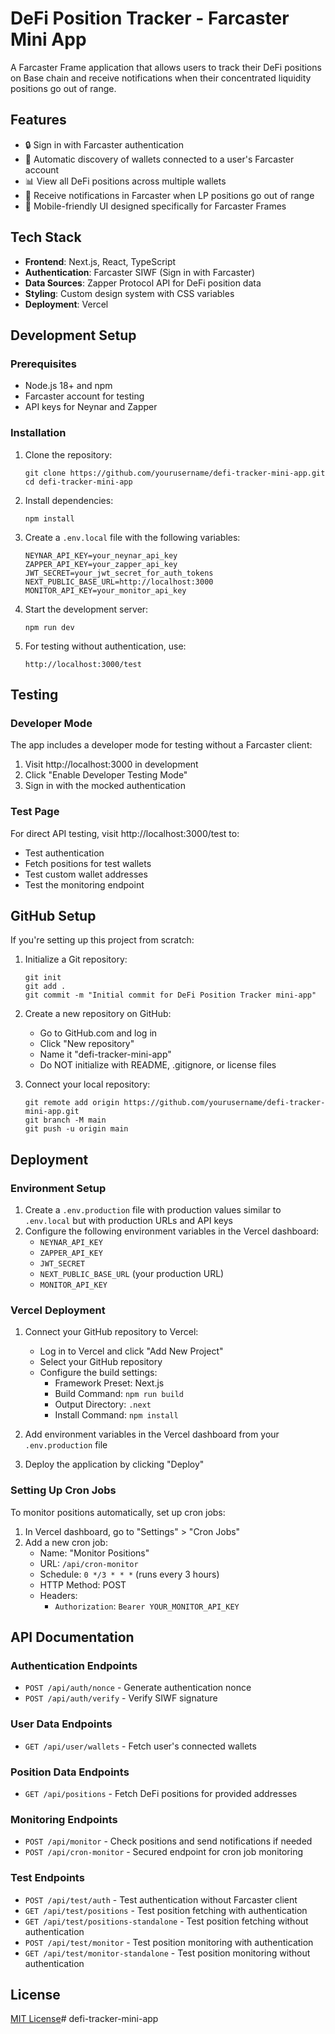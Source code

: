 # DeFi Position Tracker - Farcaster Mini App

A Farcaster Frame application that allows users to track their DeFi positions on Base chain and receive notifications when their concentrated liquidity positions go out of range.

## Features

- 🔒 Sign in with Farcaster authentication
- 👛 Automatic discovery of wallets connected to a user's Farcaster account
- 📊 View all DeFi positions across multiple wallets
- 🚨 Receive notifications in Farcaster when LP positions go out of range
- 📱 Mobile-friendly UI designed specifically for Farcaster Frames

## Tech Stack

- **Frontend**: Next.js, React, TypeScript
- **Authentication**: Farcaster SIWF (Sign in with Farcaster)
- **Data Sources**: Zapper Protocol API for DeFi position data
- **Styling**: Custom design system with CSS variables
- **Deployment**: Vercel

## Development Setup

### Prerequisites

- Node.js 18+ and npm
- Farcaster account for testing
- API keys for Neynar and Zapper

### Installation

1. Clone the repository:
   ```
   git clone https://github.com/yourusername/defi-tracker-mini-app.git
   cd defi-tracker-mini-app
   ```

2. Install dependencies:
   ```
   npm install
   ```

3. Create a `.env.local` file with the following variables:
   ```
   NEYNAR_API_KEY=your_neynar_api_key
   ZAPPER_API_KEY=your_zapper_api_key
   JWT_SECRET=your_jwt_secret_for_auth_tokens
   NEXT_PUBLIC_BASE_URL=http://localhost:3000
   MONITOR_API_KEY=your_monitor_api_key
   ```

4. Start the development server:
   ```
   npm run dev
   ```

5. For testing without authentication, use:
   ```
   http://localhost:3000/test
   ```

## Testing

### Developer Mode

The app includes a developer mode for testing without a Farcaster client:

1. Visit http://localhost:3000 in development
2. Click "Enable Developer Testing Mode"
3. Sign in with the mocked authentication

### Test Page

For direct API testing, visit http://localhost:3000/test to:
- Test authentication
- Fetch positions for test wallets
- Test custom wallet addresses
- Test the monitoring endpoint

## GitHub Setup

If you're setting up this project from scratch:

1. Initialize a Git repository:
   ```
   git init
   git add .
   git commit -m "Initial commit for DeFi Position Tracker mini-app"
   ```

2. Create a new repository on GitHub:
   - Go to GitHub.com and log in
   - Click "New repository" 
   - Name it "defi-tracker-mini-app"
   - Do NOT initialize with README, .gitignore, or license files

3. Connect your local repository:
   ```
   git remote add origin https://github.com/yourusername/defi-tracker-mini-app.git
   git branch -M main
   git push -u origin main
   ```

## Deployment

### Environment Setup

1. Create a `.env.production` file with production values similar to `.env.local` but with production URLs and API keys
2. Configure the following environment variables in the Vercel dashboard:
   - `NEYNAR_API_KEY`
   - `ZAPPER_API_KEY`
   - `JWT_SECRET`
   - `NEXT_PUBLIC_BASE_URL` (your production URL)
   - `MONITOR_API_KEY`

### Vercel Deployment

1. Connect your GitHub repository to Vercel:
   - Log in to Vercel and click "Add New Project"
   - Select your GitHub repository
   - Configure the build settings:
     - Framework Preset: Next.js
     - Build Command: `npm run build`
     - Output Directory: `.next`
     - Install Command: `npm install`

2. Add environment variables in the Vercel dashboard from your `.env.production` file

3. Deploy the application by clicking "Deploy"

### Setting Up Cron Jobs

To monitor positions automatically, set up cron jobs:

1. In Vercel dashboard, go to "Settings" > "Cron Jobs"
2. Add a new cron job:
   - Name: "Monitor Positions"
   - URL: `/api/cron-monitor`
   - Schedule: `0 */3 * * *` (runs every 3 hours)
   - HTTP Method: POST
   - Headers:
     - `Authorization`: `Bearer YOUR_MONITOR_API_KEY`

## API Documentation

### Authentication Endpoints

- `POST /api/auth/nonce` - Generate authentication nonce
- `POST /api/auth/verify` - Verify SIWF signature

### User Data Endpoints

- `GET /api/user/wallets` - Fetch user's connected wallets

### Position Data Endpoints

- `GET /api/positions` - Fetch DeFi positions for provided addresses

### Monitoring Endpoints

- `POST /api/monitor` - Check positions and send notifications if needed
- `POST /api/cron-monitor` - Secured endpoint for cron job monitoring

### Test Endpoints

- `POST /api/test/auth` - Test authentication without Farcaster client
- `GET /api/test/positions` - Test position fetching with authentication
- `GET /api/test/positions-standalone` - Test position fetching without authentication
- `POST /api/test/monitor` - Test position monitoring with authentication
- `GET /api/test/monitor-standalone` - Test position monitoring without authentication

## License

[MIT License](LICENSE)# defi-tracker-mini-app
